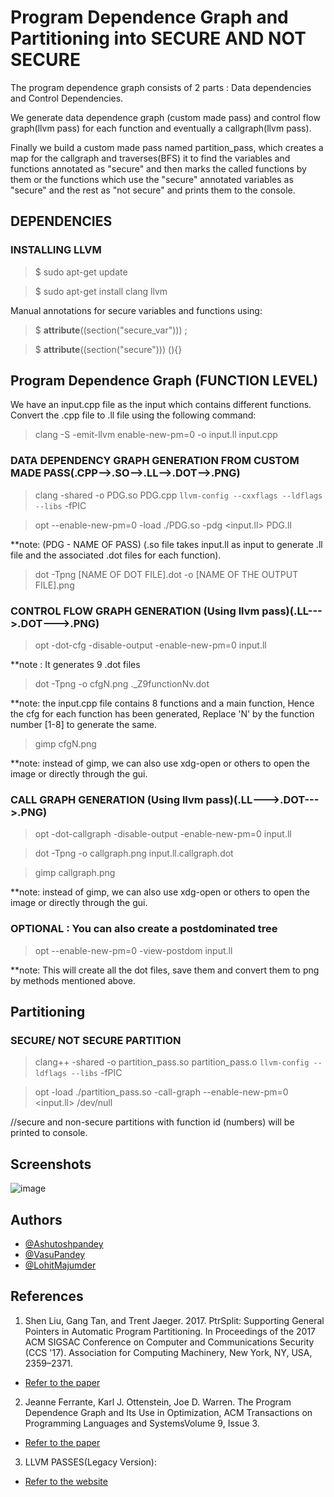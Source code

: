 
# Program Dependence Graph and Partitioning into SECURE AND NOT SECURE

The program dependence graph consists of 2 parts : Data dependencies and Control Dependencies.

We generate data dependence graph (custom made pass) and control flow graph(llvm pass) for each function and eventually a callgraph(llvm pass).

Finally we build a custom made pass named partition_pass, which creates a map for the callgraph and traverses(BFS) it to find the variables and functions annotated as "secure" and then marks the called functions by them or the functions which use the "secure" annotated variables as "secure" and the rest as "not secure" and prints them to the console.


## DEPENDENCIES

### INSTALLING LLVM

>$ sudo apt-get update

>$ sudo apt-get install clang llvm

Manual annotations for secure variables and functions using:

>$ __attribute__((section("secure_var"))) <type> <varname>;

>$ __attribute__((section("secure"))) <type> <function1>(){}

##  Program Dependence Graph (FUNCTION LEVEL)

We have an input.cpp file as the input which contains different functions. Convert the .cpp file to .ll file using the following command:

> clang -S -emit-llvm enable-new-pm=0 -o input.ll input.cpp

### DATA DEPENDENCY GRAPH GENERATION FROM CUSTOM MADE PASS(.CPP-->.SO-->.LL-->.DOT-->.PNG)

> clang -shared -o PDG.so PDG.cpp `llvm-config --cxxflags --ldflags --libs` -fPIC

> opt --enable-new-pm=0 -load ./PDG.so -pdg <input.ll> PDG.ll 

**note: (PDG - NAME OF PASS) (.so file takes input.ll as input to generate .ll file and the associated .dot files for each function).

> dot -Tpng [NAME OF DOT FILE].dot -o [NAME OF THE OUTPUT FILE].png


### CONTROL FLOW GRAPH GENERATION (Using llvm pass)(.LL--->.DOT--->.PNG)

> opt -dot-cfg -disable-output -enable-new-pm=0 input.ll

**note : It generates 9 .dot files

> dot -Tpng -o cfgN.png ._Z9functionNv.dot

**note: the input.cpp file contains 8 functions and a main function, Hence the cfg for each function has been generated, Replace 'N' by the function number [1-8] to generate the same.

> gimp cfgN.png

**note: instead of gimp, we can also use xdg-open or others to open the image or directly through the gui.


### CALL GRAPH GENERATION (Using llvm pass)(.LL--->.DOT--->.PNG)

> opt -dot-callgraph -disable-output -enable-new-pm=0 input.ll

> dot -Tpng -o callgraph.png input.ll.callgraph.dot

> gimp callgraph.png 

**note: instead of gimp, we can also use xdg-open or others to open the image or directly through the gui.


### OPTIONAL : You can also create a postdominated tree

>opt --enable-new-pm=0 -view-postdom input.ll

**note: This will create all the dot files, save them and convert them to png by methods mentioned above.
## Partitioning

### SECURE/ NOT SECURE PARTITION

>clang++ -shared -o partition_pass.so partition_pass.o `llvm-config --ldflags --libs` -fPIC

>opt -load ./partition_pass.so -call-graph --enable-new-pm=0 <input.ll> /dev/null

//secure and non-secure partitions with function id (numbers) will be printed to console.



## Screenshots

![image](https://github.com/ArcXzost/llvm-secure-partitioning/assets/96982138/242e7dce-426b-4ace-9d70-76681bd9ae5c)


## Authors

- [@Ashutoshpandey](https://github.com/Ashutoshpandey29)
- [@VasuPandey](https://github.com/Ashutoshpandey29)
- [@LohitMajumder](https://github.com/Vasupandey85)


## References

1. Shen Liu, Gang Tan, and Trent Jaeger. 2017. PtrSplit: Supporting General Pointers in Automatic Program Partitioning. In Proceedings of the 2017 ACM SIGSAC Conference on Computer and Communications Security (CCS '17). Association for Computing Machinery, New York, NY, USA, 2359–2371.
- [Refer to the paper](https://doi.org/10.1145/3133956.3134066)
 
2. Jeanne Ferrante, Karl J. Ottenstein, Joe D. Warren. The Program Dependence Graph and Its Use in Optimization, ACM Transactions on Programming Languages and SystemsVolume 9, Issue 3.
- [Refer to the paper](https://dl.acm.org/doi/10.1145/24039.24041)

3. LLVM PASSES(Legacy Version):
- [Refer to the website](https://llvm.org/docs/WritingAnLLVMPass.html)
